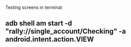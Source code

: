 Testing screens in terminal:

adb shell am start -d "rally://single_account/Checking" -a android.intent.action.VIEW
- 